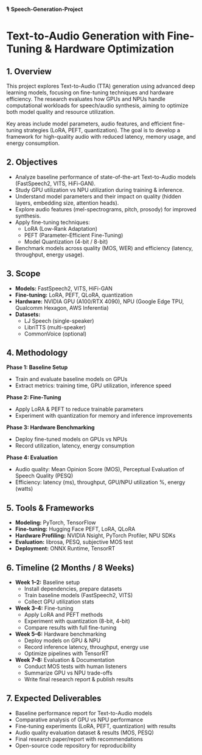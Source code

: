 🎙️ **Speech-Generation-Project**

# Text-to-Audio Generation with Fine-Tuning & Hardware Optimization

## 1. Overview
This project explores Text-to-Audio (TTA) generation using advanced deep learning models, focusing on fine-tuning techniques and hardware efficiency. The research evaluates how GPUs and NPUs handle computational workloads for speech/audio synthesis, aiming to optimize both model quality and resource utilization.

Key areas include model parameters, audio features, and efficient fine-tuning strategies (LoRA, PEFT, quantization). The goal is to develop a framework for high-quality audio with reduced latency, memory usage, and energy consumption.

## 2. Objectives
- Analyze baseline performance of state-of-the-art Text-to-Audio models (FastSpeech2, VITS, HiFi-GAN).
- Study GPU utilization vs NPU utilization during training & inference.
- Understand model parameters and their impact on quality (hidden layers, embedding size, attention heads).
- Explore audio features (mel-spectrograms, pitch, prosody) for improved synthesis.
- Apply fine-tuning techniques:
	- LoRA (Low-Rank Adaptation)
	- PEFT (Parameter-Efficient Fine-Tuning)
	- Model Quantization (4-bit / 8-bit)
- Benchmark models across quality (MOS, WER) and efficiency (latency, throughput, energy usage).

## 3. Scope
- **Models:** FastSpeech2, VITS, HiFi-GAN
- **Fine-tuning:** LoRA, PEFT, QLoRA, quantization
- **Hardware:** NVIDIA GPU (A100/RTX 4090), NPU (Google Edge TPU, Qualcomm Hexagon, AWS Inferentia)
- **Datasets:**
	- LJ Speech (single-speaker)
	- LibriTTS (multi-speaker)
	- CommonVoice (optional)

## 4. Methodology
**Phase 1: Baseline Setup**
- Train and evaluate baseline models on GPUs
- Extract metrics: training time, GPU utilization, inference speed

**Phase 2: Fine-Tuning**
- Apply LoRA & PEFT to reduce trainable parameters
- Experiment with quantization for memory and inference improvements

**Phase 3: Hardware Benchmarking**
- Deploy fine-tuned models on GPUs vs NPUs
- Record utilization, latency, energy consumption

**Phase 4: Evaluation**
- Audio quality: Mean Opinion Score (MOS), Perceptual Evaluation of Speech Quality (PESQ)
- Efficiency: latency (ms), throughput, GPU/NPU utilization %, energy (watts)

## 5. Tools & Frameworks
- **Modeling:** PyTorch, TensorFlow
- **Fine-tuning:** Hugging Face PEFT, LoRA, QLoRA
- **Hardware Profiling:** NVIDIA Nsight, PyTorch Profiler, NPU SDKs
- **Evaluation:** librosa, PESQ, subjective MOS test
- **Deployment:** ONNX Runtime, TensorRT

## 6. Timeline (2 Months / 8 Weeks)
- **Week 1–2:** Baseline setup
	- Install dependencies, prepare datasets
	- Train baseline models (FastSpeech2, VITS)
	- Collect GPU utilization stats
- **Week 3–4:** Fine-tuning
	- Apply LoRA and PEFT methods
	- Experiment with quantization (8-bit, 4-bit)
	- Compare results with full fine-tuning
- **Week 5–6:** Hardware benchmarking
	- Deploy models on GPU & NPU
	- Record inference latency, throughput, energy use
	- Optimize pipelines with TensorRT
- **Week 7–8:** Evaluation & Documentation
	- Conduct MOS tests with human listeners
	- Summarize GPU vs NPU trade-offs
	- Write final research report & publish results

## 7. Expected Deliverables
- Baseline performance report for Text-to-Audio models
- Comparative analysis of GPU vs NPU performance
- Fine-tuning experiments (LoRA, PEFT, quantization) with results
- Audio quality evaluation dataset & results (MOS, PESQ)
- Final research paper/report with recommendations
- Open-source code repository for reproducibility